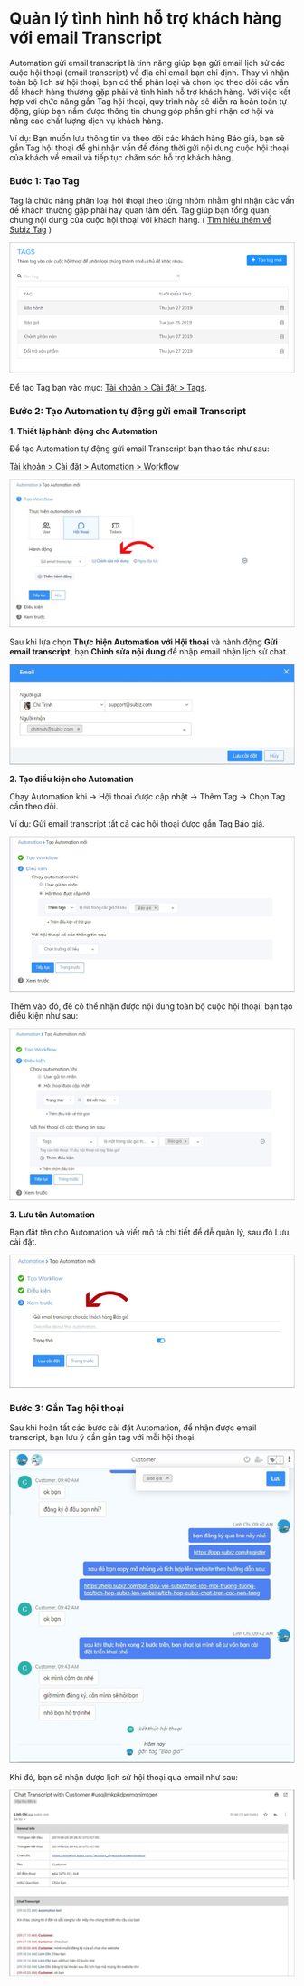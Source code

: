 # Quản lý tình hình hỗ trợ khách hàng với email Transcript

Automation gửi email transcript là tính năng giúp bạn gửi email lịch sử các cuộc hội thoại \(email transcript\) về địa chỉ email bạn chỉ định. Thay vì nhận toàn bộ lịch sử hội thoại, bạn có thể phân loại và chọn lọc theo dõi các vấn đề khách hàng thường gặp phải và tình hình hỗ trợ khách hàng. Với việc kết hợp với chức năng gắn Tag hội thoại, quy trình này sẽ diễn ra hoàn toàn tự động, giúp bạn nắm được thông tin chung góp phần ghi nhận cơ hội và nâng cao chất lượng dịch vụ khách hàng. 

Ví dụ: Bạn muốn lưu thông tin và theo dõi các khách hàng Báo giá, bạn sẽ gắn Tag hội thoại để ghi nhận vấn đề đồng thời gửi nội dung cuộc hội thoại của khách về email và tiếp tục chăm sóc hỗ trợ khách hàng.

### Bước 1: Tạo Tag 

Tag là chức năng phân loại hội thoại theo từng nhóm nhằm ghi nhận các vấn đề khách thường gặp phải hay quan tâm đến. Tag giúp bạn tổng quan chung nội dung của cuộc hội thoại với khách hàng. \( [Tìm hiểu thêm về Subiz Tag](https://help.subiz.com/bat-dau-voi-subiz/lam-viec-tren-subiz/gan-tag-cuoc-hoi-thoai) \)

![T&#x1EA1;o Tag](../../../.gitbook/assets/gan-tag.png)

Để tạo Tag bạn vào mục: [Tài khoản &gt; Cài đặt &gt; Tags](https://app.subiz.com/settings/tags).

### Bước 2: Tạo Automation tự động gửi email Transcript 

**1. Thiết lập hành động cho Automation** 

Để tạo Automation tự động gửi email Transcript bạn thao tác như sau:

[​Tài khoản &gt; Cài đặt &gt; Automation &gt; Workflow​](https://app.subiz.com/settings/automation-workflow)

![T&#x1EA1;o Automation g&#x1EED;i email transcript](../../../.gitbook/assets/tao-workflowpng%20%282%29.png)

Sau khi lựa chọn **Thực hiện Automation với Hội thoại** và hành động **Gửi email transcript**, bạn **Chỉnh sửa nội dung** để nhập email nhận lịch sử chat.

![Nh&#x1EAD;p email nh&#x1EAD;n email transcript](../../../.gitbook/assets/nhap-email-nhan-transcriptpng.png)

**2. Tạo điều kiện cho Automation**

Chạy Automation khi -&gt; Hội thoại được cập nhật -&gt; Thêm Tag -&gt; Chọn Tag cần theo dõi.

Ví dụ: Gửi email transcript tất cả các hội thoại được gắn Tag Báo giá.

![G&#x1EED;i email transcript cho c&#xE1;c kh&#xE1;ch h&#xE0;ng b&#xE1;o gi&#xE1;](../../../.gitbook/assets/gui-transcript-voi-cac-kh-bao-gia.png)

Thêm vào đó, để có thể nhận được nội dung toàn bộ cuộc hội thoại, bạn tạo điều kiện như sau:

![G&#x1EED;i email transcript khi h&#x1ED9;i tho&#x1EA1;i &#x111;&#xE3; k&#x1EBF;t th&#xFA;c](../../../.gitbook/assets/gui-transcript-voi-cac-kh-bao-gia1png.png)

**3. Lưu tên Automation**

Bạn đặt tên cho Automation và viết mô tả chi tiết để dễ quản lý, sau đó Lưu cài đặt.

![L&#x1B0;u t&#xEA;n Automation](../../../.gitbook/assets/luu-automation1pngpng.png)

### **Bước 3: Gắn Tag hội thoại**

Sau khi hoàn tất các bước cài đặt Automation, để nhận được email transcript, bạn lưu ý cần gắn tag với mỗi hội thoại.

![G&#x1EAF;n Tag h&#x1ED9;i tho&#x1EA1;i](../../../.gitbook/assets/gan-tag-hoi-thoai.png)

Khi đó, bạn sẽ nhận được lịch sử hội thoại qua email như sau:

![N&#x1ED9;i dung email transcript](../../../.gitbook/assets/noi-dung-email-transcriptpng.png)

